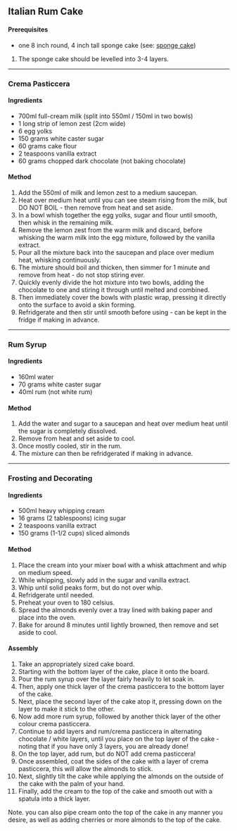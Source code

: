 ## Italian Rum Cake

#### Prerequisites

* one 8 inch round, 4 inch tall sponge cake (see: [sponge cake](./recipes/sponge_cake/README.md))

1. The sponge cake should be levelled into 3-4 layers.

---

### Crema Pasticcera

#### Ingredients

* 700ml full-cream milk (split into 550ml / 150ml in two bowls)
* 1 long strip of lemon zest (2cm wide)
* 6 egg yolks
* 150 grams white caster sugar
* 60 grams cake flour
* 2 teaspoons vanilla extract
* 60 grams chopped dark chocolate (not baking chocolate)

#### Method

1. Add the 550ml of milk and lemon zest to a medium saucepan.
1. Heat over medium heat until you can see steam rising from the milk, but DO NOT BOIL - then remove from heat and set aside.
1. In a bowl whish together the egg yolks, sugar and flour until smooth, then whisk in the remaining milk.
1. Remove the lemon zest from the warm milk and discard, before whisking the warm milk into the egg mixture, followed by the vanilla extract.
1. Pour all the mixture back into the saucepan and place over medium heat, whisking continuously. 
1. The mixture should boil and thicken, then simmer for 1 minute and remove from heat - do not stop stiring ever.
1. Quickly evenly divide the hot mixture into two bowls, adding the chocolate to one and stiring it through until melted and combined.
1. Then immediately cover the bowls with plastic wrap, pressing it directly onto the surface to avoid a skin forming.
1. Refridgerate and then stir until smooth before using - can be kept in the fridge if making in advance.


---

### Rum Syrup

#### Ingredients

* 160ml water
* 70 grams white caster sugar
* 40ml rum (not white rum)

#### Method

1. Add the water and sugar to a saucepan and heat over medium heat until the sugar is completely dissolved.
1. Remove from heat and set aside to cool.
1. Once mostly cooled, stir in the rum.
1. The mixture can then be refridgerated if making in advance.


---

### Frosting and Decorating

#### Ingredients

* 500ml heavy whipping cream
* 16 grams (2 tablespoons) icing sugar
* 2 teaspoons vanilla extract
* 150 grams (1-1/2 cups) sliced almonds

#### Method

1. Place the cream into your mixer bowl with a whisk attachment and whip on medium speed.
1. While whipping, slowly add in the sugar and vanilla extract.
1. Whip until solid peaks form, but do not over whip.
1. Refridgerate until needed.
1. Preheat your oven to 180 celsius.
1. Spread the almonds evenly over a tray lined with baking paper and place into the oven.
1. Bake for around 8 minutes until lightly browned, then remove and set aside to cool.

#### Assembly

1. Take an appropriately sized cake board.
1. Starting with the bottom layer of the cake, place it onto the board.
1. Pour the rum syrup over the layer fairly heavily to let soak in.
1. Then, apply one thick layer of the crema pasticcera to the bottom layer of the cake.
1. Next, place the second layer of the cake atop it, pressing down on the layer to make it stick to the other.
1. Now add more rum syrup, followed by another thick layer of the other colour crema pasticcera.
1. Continue to add layers and rum/crema pasticcera in alternating chocolate / white layers, until you place on the top layer of the cake - noting that if you have only 3 layers, you are already done!
1. On the top layer, add rum, but do NOT add crema pasticcera!
1. Once assembled, coat the sides of the cake with a layer of crema pasticcera, this will allow the almonds to stick.
1. Next, slightly tilt the cake while applying the almonds on the outside of the cake with the palm of your hand.
1. Finally, add the cream to the top of the cake and smooth out with a spatula into a thick layer.

Note. you can also pipe cream onto the top of the cake in any manner you desire, as well as adding cherries or more almonds to the top of the cake.
